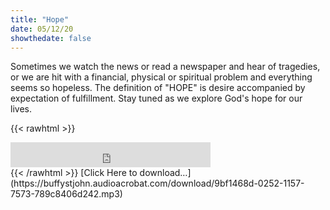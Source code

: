 ```yaml
---
title: "Hope"
date: 05/12/20
showthedate: false
---
```


Sometimes we watch the news or read a newspaper and hear of tragedies, or we are hit with a financial, physical or spiritual problem and everything seems so hopeless. The definition of "HOPE" is desire accompanied by expectation of fulfillment. Stay tuned as we explore God's hope for our lives.
<!--more-->
{{< rawhtml >}}
<iframe width='320px' height='40px' src='https://www.audioacrobat.com/tplay/Bf14b881b6a4207418cdd73a4f2c0bad0Nh0vFTYGJjkqCxxeRWpZYVBUVVVJSBYEPUgSeDZ+UFA' frameBorder='0'></iframe><br>
{{< /rawhtml >}}
[Click Here to download&hellip;](https://buffystjohn.audioacrobat.com/download/9bf1468d-0252-1157-7573-789c8406d242.mp3)